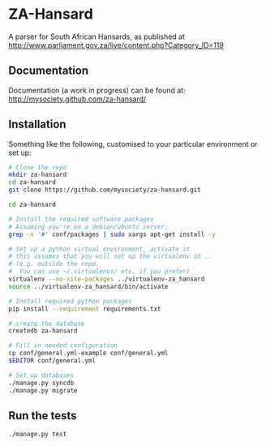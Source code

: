 ZA-Hansard
==========

A parser for South African Hansards, as published at
http://www.parliament.gov.za/live/content.php?Category_ID=119

Documentation
-------------
Documentation (a work in progress) can be found at: http://mysociety.github.com/za-hansard/

Installation
------------

Something like the following, customised to your particular environment or set up:

``` bash
# Clone the repo
mkdir za-hansard
cd za-hansard
git clone https://github.com/mysociety/za-hansard.git

cd za-hansard

# Install the required software packages
# Assuming you're on a debian/ubuntu server:
grep -v '#' conf/packages | sudo xargs apt-get install -y

# Set up a python virtual environment, activate it
# this assumes that you will set up the virtualenv in ..
# (e.g. outside the repo.
#  You can use ~/.virtualenvs/ etc. if you prefer)
virtualenv --no-site-packages ../virtualenv-za_hansard
source ../virtualenv-za_hansard/bin/activate

# Install required python packages
pip install --requirement requirements.txt

# create the database
createdb za-hansard

# Fill in needed configuration
cp conf/general.yml-example conf/general.yml
$EDITOR conf/general.yml

# Set up databases
./manage.py syncdb
./manage.py migrate
```

## Run the tests

```bash
./manage.py test
```
